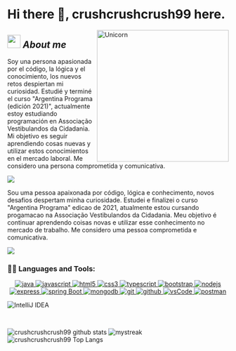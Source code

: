 # Hi there 👋, crushcrushcrush99 here.

<img align="right" width=300px alt="Unicorn" src="https://c.tenor.com/GN73MKBawZYAAAAi/busy-cute.gif" />

## <img src="https://media.giphy.com/media/ObNTw8Uzwy6KQ/giphy.gif" width="30px">&nbsp;***About me***

Soy una persona apasionada por el código, la lógica y el conocimiento, los nuevos retos despiertan mi curiosidad.
Estudié y terminé el curso "Argentina Programa (edición 2021)", actualmente estoy estudiando programación en Associação Vestibulandos da Cidadania. Mi objetivo es seguir aprendiendo cosas nuevas y utilizar estos conocimientos en el mercado laboral. 
Me considero una persona comprometida y comunicativa.

<a href="https://www.youtube.com/watch?v=dQw4w9WgXcQ"><img src="https://user-images.githubusercontent.com/73097560/115834477-dbab4500-a447-11eb-908a-139a6edaec5c.gif"></a>

Sou uma pessoa apaixonada por código, lógica e conhecimento, novos desafios despertam minha curiosidade.
Estudei e finalizei o curso "Argentina Programa" edicao de 2021, atualmente estou cursando progamacao na Associação Vestibulandos da Cidadania. Meu objetivo é continuar aprendendo coisas novas e utilizar esse conhecimento no mercado de trabalho. 
Me considero uma pessoa comprometida e comunicativa.

<a href="https://www.youtube.com/watch?v=dQw4w9WgXcQ"><img src="https://user-images.githubusercontent.com/73097560/115834477-dbab4500-a447-11eb-908a-139a6edaec5c.gif"></a>

### 👨‍💻 Languages and Tools:
<p align="center">
  <a href="https://www.java.com" target="_blank"> 
      <img src="https://img.shields.io/badge/Java-007396.svg?style=for-the-badge&logo=java&logoColor=white" 
        alt="java"/> 
  </a>
  <a href="https://developer.mozilla.org/en-US/docs/Web/JavaScript" target="_blank"> 
    <img src="https://img.shields.io/badge/Javascript-F7DF1E.svg?style=for-the-badge&logo=javascript&logoColor=black"
      alt="javascript"/> 
  </a>
  <a href="https://www.w3.org/html/" target="_blank"> 
    <img src="https://img.shields.io/badge/html-E34F26.svg?style=for-the-badge&logo=html5&logoColor=white"
      alt="html5"/> 
  </a>
  <a href="https://www.w3schools.com/css/" target="_blank">
    <img src="https://img.shields.io/badge/css-1572B6.svg?style=for-the-badge&logo=css3&logoColor=white"
      alt="css3"/>
  </a>
  <a href="https://www.typescriptlang.org/" target="_blank"> 
      <img src="https://img.shields.io/badge/typescript-3178C6.svg?style=for-the-badge&logo=typescript&logoColor=white"
        alt="typescript"/>
  </a>
   <a href="https://getbootstrap.com" target="_blank">
    <img src="https://img.shields.io/badge/bootstrap-7952B3.svg?style=for-the-badge&logo=bootstrap&logoColor=white"
      alt="bootstrap"/>
  </a>
  <a href="https://nodejs.org" target="_blank"> 
    <img src="https://img.shields.io/badge/node.js-339933.svg?style=for-the-badge&logo=nodedotjs&logoColor=white"
      alt="nodejs"/> 
  </a>
  <a href="https://expressjs.com" target="_blank">
    <img src="https://img.shields.io/badge/express-000000.svg?style=for-the-badge&logo=express&logoColor=white"
      alt="express" />
  <a href="https://spring.io/" target="_blank"> 
    <img src="https://img.shields.io/badge/spring%20boot-6DB33F.svg?style=for-the-badge&logo=springboot&logoColor=white" alt="spring Boot" /> 
  </a>
  <a href="https://www.mongodb.com/" target="_blank"> 
    <img src="https://img.shields.io/badge/mongodb-47A248.svg?style=for-the-badge&logo=mongodb&logoColor=white"
      alt="mongodb"/> 
  </a> 
  <a href="https://git-scm.com/" target="_blank">
    <img src="https://img.shields.io/badge/git-F05032.svg?style=for-the-badge&logo=git&logoColor=white"
      alt="git"/>
  </a>
   <a href="https://github.com/ELanza-48" target="_blank">
    <img src="https://img.shields.io/badge/github-181717.svg?style=for-the-badge&logo=github&logoColor=white" alt="github" />
  </a>
  <a href="https://code.visualstudio.com/" target="_blank">
    <img src="https://img.shields.io/badge/vscode-007ACC.svg?style=for-the-badge&logo=visualstudiocode&logoColor=white" alt="vsCode"/> 
  </a>
  <a href="https://postman.com" target="_blank"> 
    <img src="https://img.shields.io/badge/postman-FF6C37.svg?style=for-the-badge&logo=postman&logoColor=white" alt="postman"/>
  </a>
</p>
    
 ![IntelliJ IDEA](https://img.shields.io/badge/IntelliJIDEA-000000.svg?style=for-the-badge&logo=intellij-idea&logoColor=white)

<br />


![crushcrushcrush99 github stats](https://github-readme-stats.vercel.app/api?username=crushcrushcrush99&show_icons=true&theme=tokyonight)
<img src="https://github-readme-streak-stats.herokuapp.com/?user=crushcrushcrush99&theme=tokyonight" alt="mystreak"/>
![crushcrushcrush99 Top Langs](https://github-readme-stats.vercel.app/api/top-langs/?username=crushcrushcrush99&theme=tokyonight&layout=compact)


<!--[![Github Badge](https://img.shields.io/badge/-Github-000?style=flat-square&logo=Github&logoColor=white&link=https://github.com/fagnerpsantos)](https://github.com/crushcrushcrush99)


![image](https://github-readme-stats.vercel.app/api/top-langs/?username=crushcrushcrush99&layout=compact&langs_count=8&hide_border=true&title_color=000000&icon_color=000000&text_color=000000&bg_color=ffffff)

![crushcrushcrush99](https://github-readme-stats.vercel.app/api?username=crushcrushcrush99&show_icons=true)-->
